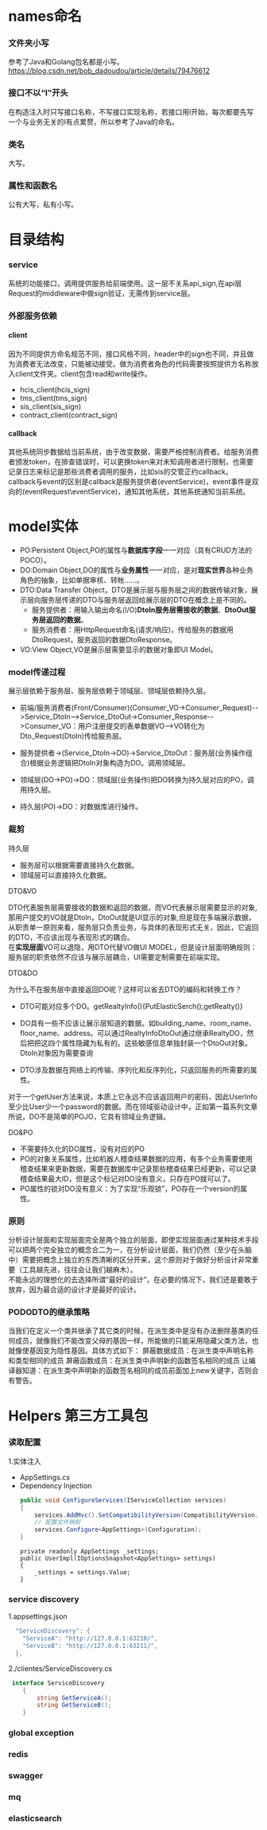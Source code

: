 ﻿# names命名
### 文件夹小写
>
参考了Java和Golang包名都是小写。
https://blog.csdn.net/bob_dadoudou/article/details/79476612
### 接口不以“I”开头
>
在构造注入时只写接口名称，不写接口实现名称，若接口用I开始，每次都要先写一个与业务无关的I有点累赘，所以参考了Java的命名。
### 类名
>
大写。
### 属性和函数名
>
公有大写，私有小写。

# 目录结构
### service
>
系统的功能接口，调用提供服务给前端使用。这一层不关系api_sign,在api层Request的middleware中做sign验证，无需传到service层。
### 外部服务依赖
#### client
>
因为不同提供方命名规范不同，接口风格不同，header中的sign也不同，并且做为消费者无法改变，只能被动接受。做为消费者角色的代码需要按照提供方名称放入client文件夹。client包含read和write操作。
- hcis_client(hcis_sign)
- tms_client(tms_sign)
- sis_client(sis_sign)
- contract_client(contract_sign)
#### callback
其他系统同步数据给当前系统，由于改变数据，需要严格控制消费者。给服务消费者颁发token，在排查错误时，可以更换token来对未知调用者进行限制，也需要记录日志来标记是那些消费者调用的服务，比如sis的交管正约callback。  
callback与event的区别是callback是服务提供者(eventService)，event事件是双向的(eventRequest\eventService)，通知其他系统，其他系统通知当前系统。

# model实体
>
- PO:Persistent Object,PO的属性与**数据库字段**一一对应（具有CRUD方法的POCO）。
- DO:Domain Object,DO的属性与**业务属性**一一对应，是对**现实世界**各种业务角色的抽象，比如单据审核、转帐……。
- DTO:Data Transfer Object，DTO是展示层与服务层之间的数据传输对象，展示层向服务层传递的DTO与服务层返回给展示层的DTO在概念上是不同的。
  - 服务提供者：用输入输出命名(I/O)**DtoIn服务层需接收的数据**、**DtoOut服务层返回的数据**。
  - 服务消费者：用HttpRequest命名(请求/响应)，传给服务的数据用DtoRequest，服务返回的数据DtoResponse。
- VO:View Object,VO是展示层需要显示的数据对象即UI Model。

### model传递过程
>
展示层依赖于服务层、服务层依赖于领域层、领域层依赖持久层。
 * 前端/服务消费者(Front/Consumer)(Consumer_VO->Consumer_Request)-->Service_DtoIn-->Service_DtoOut->Consumer_Response-->Consumer_VO：用户注册提交的表单数据VO-->VO转化为Dto_Request(DtoIn)传给服务层。
 
 * 服务提供者->(Service_DtoIn->DO)->Service_DtoOut：服务层(业务操作组合)根据业务逻辑把DtoIn对象构造为DO。调用领域层。
 * 领域层(DO->PO)->DO：领域层(业务操作)把DO转换为持久层对应的PO，调用持久层。
 * 持久层(PO)->DO：对数据库进行操作。
 
### 裁剪
持久层
>>
- 服务层可以根据需要直接持久化数据。
- 领域层可以直接持久化数据。

DTO&VO
>>
DTO代表服务层需要接收的数据和返回的数据，而VO代表展示层需要显示的对象,那用户提交的VO就是DtoIn，DtoOut就是UI显示的对象,但是现在多端展示数据，从职责单一原则来看，服务层只负责业务，与具体的表现形式无关，因此，它返回的DTO，不应该出现与表现形式的耦合。  
  在**实现层面**VO可以退隐，用DTO代替VO做UI MODEL，但是设计层面明确规则：服务层的职责依然不应该与展示层耦合，UI需要定制需要在前端实现。

DTO&DO
>>
为什么不在服务层中直接返回DO呢？这样可以省去DTO的编码和转换工作？
- DTO可能对应多个DO。getRealtyInfo(){PutElasticSerch();getRealty()}
- DO具有一些不应该让展示层知道的数据。如building_name、room_name、floor_name、address。可以通过RealtyInfoDtoOut通过继承RealtyDO，然后把把这四个属性隐藏为私有的。这些敏感信息单独封装一个DtoOut对象。DtoIn对象因为需要查询

- DTO涉及数据在网络上的传输、序列化和反序列化，只返回服务的所需要的属性。

对于一个getUser方法来说，本质上它永远不应该返回用户的密码，因此UserInfo至少比User少一个password的数据。而在领域驱动设计中，正如第一篇系列文章所说，DO不是简单的POJO，它具有领域业务逻辑。

DO&PO
>>
- 不需要持久化的DO属性，没有对应的PO
- PO的对象关系属性，比如机器人稽查结果数据的应用，有多个业务需要使用稽查结果来更新数据，需要在数据库中记录那些稽查结果已经更新，可以记录稽查结果最大ID，但是这个标记对DO没有意义，只存在PO就可以了。
- PO属性的锁对DO没有意义：为了实现“乐观锁”，PO存在一个version的属性。

### 原则
>>
分析设计层面和实现层面完全是两个独立的层面，即使实现层面通过某种技术手段可以把两个完全独立的概念合二为一，在分析设计层面，我们仍然（至少在头脑中）需要把概念上独立的东西清晰的区分开来，这个原则对于做好分析设计非常重要（工具越先进，往往会让我们越麻木）。  
不能永远的理想化的去选择所谓“最好的设计”，在必要的情况下，我们还是要敢于放弃，因为最合适的设计才是最好的设计。

### PODODTO的继承策略
>
当我们在定义一个类并继承了其它类的时候，在派生类中是没有办法删除基类的任何成员，就像我们不能改变父母的基因一样，所能做的只能采用隐藏父类方法，也就像使基因变为隐性基因。具体方式如下：
    屏蔽数据成员：在派生类中声明名称和类型相同的成员
    屏蔽函数成员：在派生类中声明新的函数签名相同的成员
    让编译器知道：在派生类中声明新的函数签名相同的成员前面加上new关键字，否则会有警告。


# Helpers 第三方工具包
### 读取配置
1.实体注入
 - AppSettings.cs
 - Dependency Injection
	```c#
	public void ConfigureServices(IServiceCollection services)
	{
		services.AddMvc().SetCompatibilityVersion(CompatibilityVersion.Version_2_2);
		// 配置文件映射
		services.Configure<AppSettings>(Configuration);
	}
  	```
	```
    private readonly AppSettings _settings;
    public UserImpl(IOptionsSnapshot<AppSettings> settings)
    {
        _settings = settings.Value;
    }
	```
### service discovery
1.appsettings.json
```c#
  "ServiceDiscovery": {
    "ServiceA": "http://127.0.0.1:63210/",
    "ServiceB": "http://127.0.0.1:63211/",
  },
```
2./clientes/ServiceDiscovery.cs
```c#
 interface ServiceDiscovery
    {
        string GetServiceA();
		string GetServiceB();
    }
```
### global exception

### redis

### swagger

### mq

### elasticsearch

	
